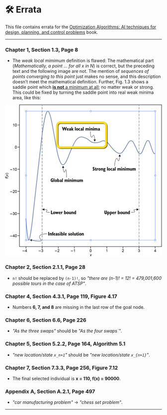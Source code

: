 # 🛠 Errata

This file contains errata for the [Optimization Algorithms: AI techniques for design, planning, and control problems](https://www.manning.com/books/optimization-algorithms) book.

---

### Chapter 1, Section 1.3, Page 8
- The *weak local mimimum* definition is flawed: The mathematical part (*Mathematically,
a point … for all $x$ in $N$*) is correct, but the preceding text and the following image are not. The mention of *sequences of points converging to this point* just makes no sense, and this description doesn’t meet the mathematical definition. Further, Fig. 1.3 shows a saddle point which [**is not** a minimum at all](https://mathworld.wolfram.com/SaddlePoint.html); no matter weak or strong. This could be fixed by turning the saddle point into real weak minima area, like this:

<img src="images/Fig. 1.3.png" />

### Chapter 2, Section 2.1.1, Page 28
- `n!` should be replaced by `(n-1)!`, so *"there are (n-1)! = 12! = 479,001,600 possible tours in the case of ATSP"*.

### Chapter 4, Section 4.3.1, Page 119, Figure 4.17
- Numbers **6, 7, and 8** are missing in the last row of the goal node.

### Chapter 6, Section 6.6, Page 226
- *"As the three swaps"* should be *"As the four swaps`"*.

### Chapter 5, Section 5.2.2, Page 164, Algorithm 5.1
- *"new location/state `x_n+1`"* should be *"new location/state `x_{n+1}`"*.

### Chapter 7, Section 7.3.3, Page 256, Figure 7.12
- The final selected individual is **x = 110, f(x) = 90000**.

### Appendix A, Section A.2.1, Page 497
- *"car manufacturing problem"* → *"chess set problem"*.

---
